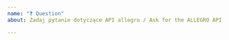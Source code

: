 ```yaml
---
name: "❓ Question"
about: Zadaj pytanie dotyczące API allegro / Ask for the ALLEGRO API

---
```


<!-- Zanim zadasz pytanie zapoznaj się z naszymi materiałami:

[REST API](https://developer.allegro.pl/)
[Uwierzytelnianie i autoryzacja](https://developer.allegro.pl/auth/)
[Jak wystawić ofertę](https://developer.allegro.pl/sale/)
[Jak zarządzać ofertami](https://developer.allegro.pl/my_offers/)
[Jak obsługiwać zamówienia](https://developer.allegro.pl/orders/)
[Jak zarządzać zestawami i rabatami](https://developer.allegro.pl/offer_bundles/)
[Jak utworzyć ofertę wielowariantową](https://developer.allegro.pl/multi_variant_offers/)
[Jak powiązać ofertę z produktem](https://developer.allegro.pl/product_offers/)
-->
